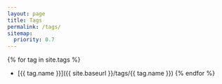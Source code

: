 ```yaml
---
layout: page
title: Tags
permalink: /tags/
sitemap:
  priority: 0.7
---
```

{% for tag in site.tags %}
- [{{ tag.name }}]({{ site.baseurl }}/tags/{{ tag.name }})
{% endfor %}